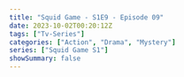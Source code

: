 ```yaml
---
title: "Squid Game - S1E9 - Episode 09"
date: 2023-10-02T00:20:12Z
tags: ["Tv-Series"]
categories: ["Action", "Drama", "Mystery"]
series: ["Squid Game S1"]
showSummary: false
---
```


  <mux-player stream-type="on-demand"
  src="https://kp3d-my.sharepoint.com/personal/ryoo_kp3d_onmicrosoft_com/_layouts/15/download.aspx?share=Ea--FpQwUXhJujlnX93uikMBRjprbE-CgZXwmRjAydFfEA" metadata-video-title="Squid Game - S1E9 - Episode 09" prefer-playback="mse" controls>
  </mux-player>
  
  
  <script src="https://cdn.jsdelivr.net/npm/@mux/mux-player"></script>
  
   <script id="4ehI901k8XBF3lBnBtegUPcUc6IPo2w6ypt01XnAXS5vg" type="application/ld+json">
 {
  "@context": "https://schema.org/",
  "@type": "VideoObject",
  "name": "Squid Game - S1E9 - Episode 09",
  "contentUrl": "https://stream.mux.com/4ehI901k8XBF3lBnBtegUPcUc6IPo2w6ypt01XnAXS5vg.m3u8?quality=auto",
  "thumbnailUrl": "https://www.themoviedb.org/t/p/original/OvS2rb2kidlXGlxjc1mtHUGpYm.jpg?width=314&fit_mode=preserve&time=25",
  "uploadDate": "2023-10-02T00:20:12Z",
}

</script>